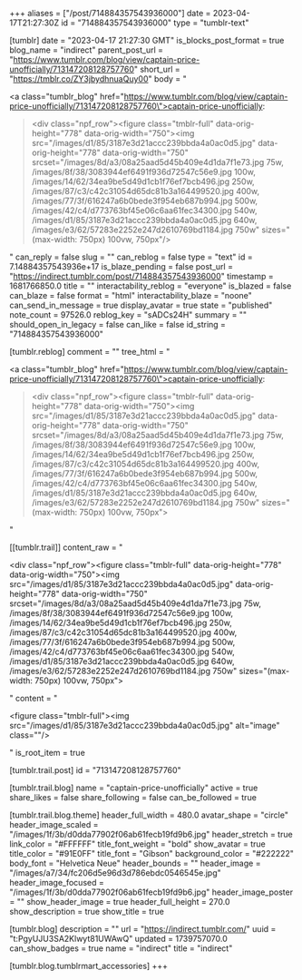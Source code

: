 +++
aliases = ["/post/714884357543936000"]
date = 2023-04-17T21:27:30Z
id = "714884357543936000"
type = "tumblr-text"

[tumblr]
date = "2023-04-17 21:27:30 GMT"
is_blocks_post_format = true
blog_name = "indirect"
parent_post_url = "https://www.tumblr.com/blog/view/captain-price-unofficially/713147208128757760"
short_url = "https://tmblr.co/ZY3jbydhnuaQuy00"
body = "<p><a class=\"tumblr_blog\" href=\"https://www.tumblr.com/blog/view/captain-price-unofficially/713147208128757760\">captain-price-unofficially</a>:</p><blockquote><div class=\"npf_row\"><figure class=\"tmblr-full\" data-orig-height=\"778\" data-orig-width=\"750\"><img src=\"/images/d1/85/3187e3d21accc239bbda4a0ac0d5.jpg\" data-orig-height=\"778\" data-orig-width=\"750\" srcset=\"/images/8d/a3/08a25aad5d45b409e4d1da7f1e73.jpg 75w, /images/8f/38/3083944ef6491f936d72547c56e9.jpg 100w, /images/14/62/34ea9be5d49d1cb1f76ef7bcb496.jpg 250w, /images/87/c3/c42c31054d65dc81b3a164499520.jpg 400w, /images/77/3f/616247a6b0bede3f954eb687b994.jpg 500w, /images/42/c4/d773763bf45e06c6aa61fec34300.jpg 540w, /images/d1/85/3187e3d21accc239bbda4a0ac0d5.jpg 640w, /images/e3/62/57283e2252e247d2610769bd1184.jpg 750w\" sizes=\"(max-width: 750px) 100vw, 750px\"/></figure></div></blockquote>"
can_reply = false
slug = ""
can_reblog = false
type = "text"
id = 7.14884357543936e+17
is_blaze_pending = false
post_url = "https://indirect.tumblr.com/post/714884357543936000"
timestamp = 1681766850.0
title = ""
interactability_reblog = "everyone"
is_blazed = false
can_blaze = false
format = "html"
interactability_blaze = "noone"
can_send_in_message = true
display_avatar = true
state = "published"
note_count = 97526.0
reblog_key = "sADCs24H"
summary = ""
should_open_in_legacy = false
can_like = false
id_string = "714884357543936000"

[tumblr.reblog]
comment = ""
tree_html = "<p><a class=\"tumblr_blog\" href=\"https://www.tumblr.com/blog/view/captain-price-unofficially/713147208128757760\">captain-price-unofficially</a>:</p><blockquote><div class=\"npf_row\"><figure class=\"tmblr-full\" data-orig-height=\"778\" data-orig-width=\"750\"><img src=\"/images/d1/85/3187e3d21accc239bbda4a0ac0d5.jpg\" data-orig-height=\"778\" data-orig-width=\"750\" srcset=\"/images/8d/a3/08a25aad5d45b409e4d1da7f1e73.jpg 75w, /images/8f/38/3083944ef6491f936d72547c56e9.jpg 100w, /images/14/62/34ea9be5d49d1cb1f76ef7bcb496.jpg 250w, /images/87/c3/c42c31054d65dc81b3a164499520.jpg 400w, /images/77/3f/616247a6b0bede3f954eb687b994.jpg 500w, /images/42/c4/d773763bf45e06c6aa61fec34300.jpg 540w, /images/d1/85/3187e3d21accc239bbda4a0ac0d5.jpg 640w, /images/e3/62/57283e2252e247d2610769bd1184.jpg 750w\" sizes=\"(max-width: 750px) 100vw, 750px\"></figure></div></blockquote>"

[[tumblr.trail]]
content_raw = "<p><div class=\"npf_row\"><figure class=\"tmblr-full\" data-orig-height=\"778\" data-orig-width=\"750\"><img src=\"/images/d1/85/3187e3d21accc239bbda4a0ac0d5.jpg\" data-orig-height=\"778\" data-orig-width=\"750\" srcset=\"/images/8d/a3/08a25aad5d45b409e4d1da7f1e73.jpg 75w, /images/8f/38/3083944ef6491f936d72547c56e9.jpg 100w, /images/14/62/34ea9be5d49d1cb1f76ef7bcb496.jpg 250w, /images/87/c3/c42c31054d65dc81b3a164499520.jpg 400w, /images/77/3f/616247a6b0bede3f954eb687b994.jpg 500w, /images/42/c4/d773763bf45e06c6aa61fec34300.jpg 540w, /images/d1/85/3187e3d21accc239bbda4a0ac0d5.jpg 640w, /images/e3/62/57283e2252e247d2610769bd1184.jpg 750w\" sizes=\"(max-width: 750px) 100vw, 750px\"></figure></div></p>"
content = "<p><figure class=\"tmblr-full\"><img src=\"/images/d1/85/3187e3d21accc239bbda4a0ac0d5.jpg\" alt=\"image\" class=\"\"/></figure></p>"
is_root_item = true

[tumblr.trail.post]
id = "713147208128757760"

[tumblr.trail.blog]
name = "captain-price-unofficially"
active = true
share_likes = false
share_following = false
can_be_followed = true

[tumblr.trail.blog.theme]
header_full_width = 480.0
avatar_shape = "circle"
header_image_scaled = "/images/1f/3b/d0dda77902f06ab61fecb19fd9b6.jpg"
header_stretch = true
link_color = "#FFFFFF"
title_font_weight = "bold"
show_avatar = true
title_color = "#91E0FF"
title_font = "Gibson"
background_color = "#222222"
body_font = "Helvetica Neue"
header_bounds = ""
header_image = "/images/a7/34/fc206d5e96d3d786ebdc0546545e.jpg"
header_image_focused = "/images/1f/3b/d0dda77902f06ab61fecb19fd9b6.jpg"
header_image_poster = ""
show_header_image = true
header_full_height = 270.0
show_description = true
show_title = true

[tumblr.blog]
description = ""
url = "https://indirect.tumblr.com/"
uuid = "t:PgyUJU3SA2Klwyt81UWAwQ"
updated = 1739757070.0
can_show_badges = true
name = "indirect"
title = "indirect"

[tumblr.blog.tumblrmart_accessories]
+++
